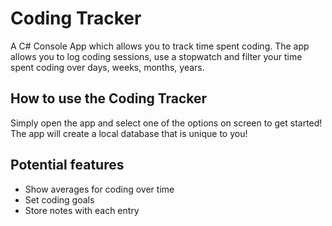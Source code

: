 # Coding Tracker

A C# Console App which allows you to track time spent coding. The app allows you to log coding sessions, use a stopwatch and filter your time spent coding over days, weeks, months, years.

## How to use the Coding Tracker

Simply open the app and select one of the options on screen to get started! The app will create a local database that is unique to you!

## Potential features

- Show averages for coding over time
- Set coding goals
- Store notes with each entry
